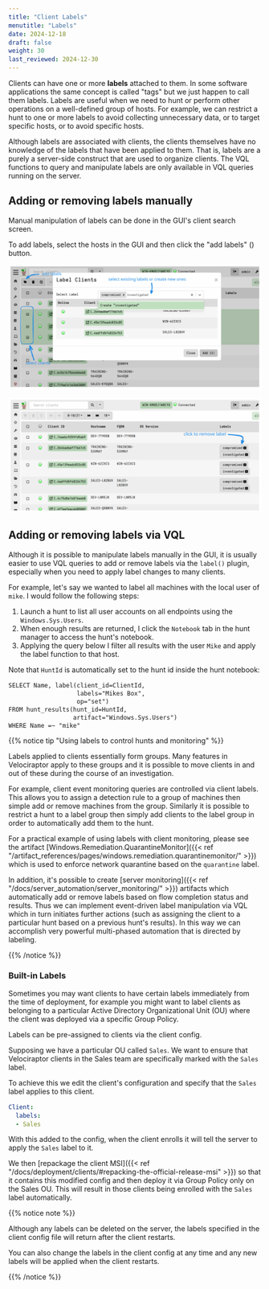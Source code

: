 ```yaml
---
title: "Client Labels"
menutitle: "Labels"
date: 2024-12-18
draft: false
weight: 30
last_reviewed: 2024-12-30
---
```


Clients can have one or more **labels** attached to them. In some software
applications the same concept is called "tags" but we just happen to call them
labels. Labels are useful when we need to hunt or perform other operations on a
well-defined group of hosts. For example, we can restrict a hunt to one or more
labels to avoid collecting unnecessary data, or to target specific hosts, or to
avoid specific hosts.

Although labels are associated with clients, the clients themselves have no
knowledge of the labels that have been applied to them. That is, labels are a
purely a server-side construct that are used to organize clients. The VQL
functions to query and manipulate labels are only available in VQL queries
running on the server.

## Adding or removing labels manually

Manual manipulation of labels can be done in the GUI's client search screen.

To add labels, select the hosts in the GUI and then click the "add labels"
(<i class="fas fa-tags"></i>)
button.

![Adding labels](labels.svg)

![Removing labels](labels_remove.svg)

## Adding or removing labels via VQL

Although it is possible to manipulate labels manually in the GUI, it is usually
easier to use VQL queries to add or remove labels via the `label()` plugin,
especially when you need to apply label changes to many clients.

For example, let's say we wanted to label all machines with the local
user of `mike`. I would follow the following steps:

1. Launch a hunt to list all user accounts on all endpoints using the
`Windows.Sys.Users`.
2. When enough results are returned, I click the `Notebook` tab in the
   hunt manager to access the hunt's notebook.
3. Applying the query below I filter all results with the user `Mike`
   and apply the label function to that host.

Note that `HuntId` is automatically set to the hunt id inside the hunt notebook:

```vql
SELECT Name, label(client_id=ClientId,
                   labels="Mikes Box",
                   op="set")
FROM hunt_results(hunt_id=HuntId,
                  artifact="Windows.Sys.Users")
WHERE Name =~ "mike"
```

{{% notice tip "Using labels to control hunts and monitoring" %}}

Labels applied to clients essentially form groups. Many features in
Velociraptor apply to these groups and it is possible to move clients
in and out of these during the course of an investigation.

For example, client event monitoring queries are controlled via client
labels. This allows you to assign a detection rule to a group of
machines then simple add or remove machines from the group.  Similarly
it is possible to restrict a hunt to a label group then simply add
clients to the label group in order to automatically add them to the
hunt.

For a practical example of using labels with client monitoring, please see the
artifact
[Windows.Remediation.QuarantineMonitor]({{< ref "/artifact_references/pages/windows.remediation.quarantinemonitor/" >}})
which is used to enforce network quarantine based on the `quarantine` label.

In addition, it's possible to create
[server monitoring]({{< ref "/docs/server_automation/server_monitoring/" >}})
artifacts which automatically add or remove labels based on flow completion
status and results. Thus we can implement event-driven label manipulation via
VQL which in turn initiates further actions (such as assigning the client to a
particular hunt based on a previous hunt's results). In this way we can
accomplish very powerful multi-phased automation that is directed by labeling.

{{% /notice %}}


### Built-in Labels

Sometimes you may want clients to have certain labels immediately from the time
of deployment, for example you might want to label clients as belonging to a
particular Active Directory Organizational Unit (OU) where the client was
deployed via a specific Group Policy.

Labels can be pre-assigned to clients via the client config.

Supposing we have a particular OU called `Sales`. We want to ensure that
Velociraptor clients in the Sales team are specifically marked with the `Sales`
label.

To achieve this we edit the client's configuration and specify that the `Sales`
label applies to this client.

```yaml
Client:
  labels:
  - Sales
```

With this added to the config, when the client enrolls it will tell the server
to apply the `Sales` label to it.

We then
[repackage the client MSI]({{< ref "/docs/deployment/clients/#repacking-the-official-release-msi" >}})
so that it contains this modified config and then deploy it via Group Policy
only on the Sales OU. This will result in those clients being enrolled with the
`Sales` label automatically.


{{% notice note %}}

Although any labels can be deleted on the server, the labels specified in the
client config file will return after the client restarts.

You can also change the labels in the client config at any time and any new
labels will be applied when the client restarts.

{{% /notice %}}
